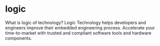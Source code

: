 # logic
What is logic of technology? Logic Technology helps developers and engineers improve their embedded engineering process. Accelerate your time-to-market with trusted and compliant software tools and hardware components.
